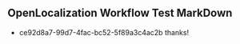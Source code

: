 ## OpenLocalization Workflow Test MarkDown
* ce92d8a7-99d7-4fac-bc52-5f89a3c4ac2b thanks!

<!--HONumber=Jul16_HO2-->


